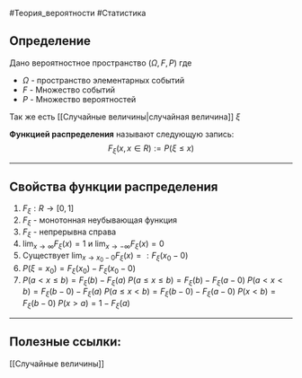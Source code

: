 #Теория_вероятности #Статистика 

## Определение
Дано вероятностное пространство $(\Omega, F, P)$ где
- $\Omega$ - пространство элементарных событий
- $F$ - Множество событий
- $P$ - Множество вероятностей

Так же есть [[Случайные величины|случайная величина]] $\xi$

**Функцией распределения** называют следующую запись:
$$F_\xi(x, x\in R) := P(\xi \leq x)$$

---

## Свойства функции распределения
1. $F_\xi : R \rightarrow [0, 1]$
2. $F_\xi$ - монотонная неубывающая функция
3. $F_\xi$ - непрерывна справа
4. $\lim_{x \to \infty}\limits{F_\xi(x)} = 1$ и $\lim_{x \to -\infty}\limits{F_\xi(x)} = 0$ 
5. Существует $\lim_{x \to x_0 - 0}\limits{F_\xi(x)} =: F_\xi(x_0 - 0)$
6. $P(\xi = x_0) = F_\xi(x_0) - F_\xi(x_0 - 0)$
7. $P(a < x \leq b) = F_\xi(b) - F_\xi(a)$
$P(a \leq x \leq b) = F_\xi(b) - F_\xi(a - 0)$
$P(a < x < b) = F_\xi(b - 0) - F_\xi(a)$
$P(a \leq x < b) = F_\xi(b - 0) - F_\xi(a - 0)$
$P(x < b) = F_\xi(b - 0)$
$P(x > a) = 1 - F_\xi(a)$

---

## Полезные ссылки:
[[Случайные величины]]
